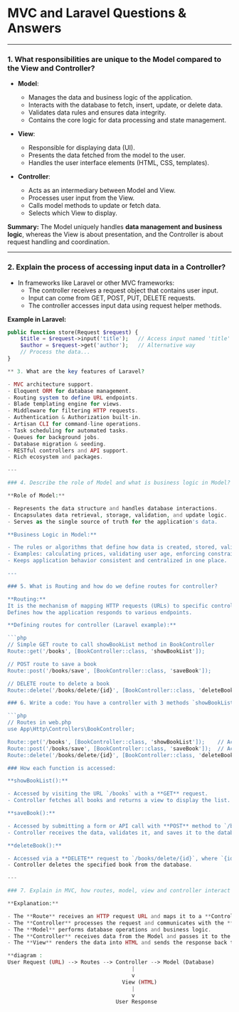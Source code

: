 # MVC and Laravel Questions & Answers

---

### 1. What responsibilities are unique to the **Model** compared to the View and Controller?

* **Model**:
  * Manages the data and business logic of the application.
  * Interacts with the database to fetch, insert, update, or delete data.
  * Validates data rules and ensures data integrity.
  * Contains the core logic for data processing and state management.

* **View**:
  * Responsible for displaying data (UI).
  * Presents the data fetched from the model to the user.
  * Handles the user interface elements (HTML, CSS, templates).

* **Controller**:
  * Acts as an intermediary between Model and View.
  * Processes user input from the View.
  * Calls model methods to update or fetch data.
  * Selects which View to display.

**Summary:** The Model uniquely handles **data management and business logic**, whereas the View is about presentation, and the Controller is about request handling and coordination.

---

### 2. Explain the process of accessing input data in a Controller?

* In frameworks like Laravel or other MVC frameworks:
  * The controller receives a request object that contains user input.
  * Input can come from GET, POST, PUT, DELETE requests.
  * The controller accesses input data using request helper methods.

**Example in Laravel:**

```php
public function store(Request $request) {
    $title = $request->input('title');   // Access input named 'title'
    $author = $request->get('author');   // Alternative way
    // Process the data...
}

** 3. What are the key features of Laravel?

- MVC architecture support.
- Eloquent ORM for database management.
- Routing system to define URL endpoints.
- Blade templating engine for views.
- Middleware for filtering HTTP requests.
- Authentication & Authorization built-in.
- Artisan CLI for command-line operations.
- Task scheduling for automated tasks.
- Queues for background jobs.
- Database migration & seeding.
- RESTful controllers and API support.
- Rich ecosystem and packages.

---

### 4. Describe the role of Model and what is business logic in Model?

**Role of Model:**

- Represents the data structure and handles database interactions.
- Encapsulates data retrieval, storage, validation, and update logic.
- Serves as the single source of truth for the application's data.

**Business Logic in Model:**

- The rules or algorithms that define how data is created, stored, validated, and manipulated.
- Examples: calculating prices, validating user age, enforcing constraints.
- Keeps application behavior consistent and centralized in one place.

---

### 5. What is Routing and how do we define routes for controller?

**Routing:**  
It is the mechanism of mapping HTTP requests (URLs) to specific controller actions or functions.  
Defines how the application responds to various endpoints.

**Defining routes for controller (Laravel example):**

```php
// Simple GET route to call showBookList method in BookController
Route::get('/books', [BookController::class, 'showBookList']);

// POST route to save a book
Route::post('/books/save', [BookController::class, 'saveBook']);

// DELETE route to delete a book
Route::delete('/books/delete/{id}', [BookController::class, 'deleteBook']);

### 6. Write a code: You have a controller with 3 methods `showBookList()`, `saveBook()`, `deleteBook()`. Apply routes for all. Explain how each function is accessed via routes.

```php
// Routes in web.php
use App\Http\Controllers\BookController;

Route::get('/books', [BookController::class, 'showBookList']);    // Accessed via GET /books
Route::post('/books/save', [BookController::class, 'saveBook']);  // Accessed via POST /books/save
Route::delete('/books/delete/{id}', [BookController::class, 'deleteBook']); // DELETE /books/delete/{id}

### How each function is accessed:

**showBookList():**

- Accessed by visiting the URL `/books` with a **GET** request.
- Controller fetches all books and returns a view to display the list.

**saveBook():**

- Accessed by submitting a form or API call with **POST** method to `/books/save`.
- Controller receives the data, validates it, and saves it to the database.

**deleteBook():**

- Accessed via a **DELETE** request to `/books/delete/{id}`, where `{id}` is the book's identifier.
- Controller deletes the specified book from the database.

---

### 7. Explain in MVC, how routes, model, view and controller interact with each other.

**Explanation:**

- The **Route** receives an HTTP request URL and maps it to a **Controller** method.
- The **Controller** processes the request and communicates with the **Model** to fetch or manipulate data.
- The **Model** performs database operations and business logic.
- The **Controller** receives data from the Model and passes it to the **View**.
- The **View** renders the data into HTML and sends the response back to the client.

**diagram :
User Request (URL) --> Routes --> Controller --> Model (Database)
                                       |
                                       v
                                    View (HTML)
                                       |
                                       v
                                  User Response
